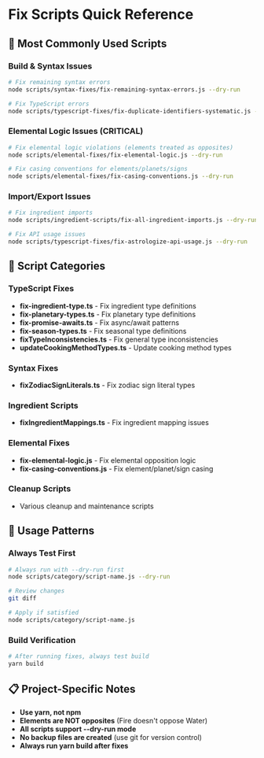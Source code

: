 # Fix Scripts Quick Reference

## 🚀 Most Commonly Used Scripts

### Build & Syntax Issues
```bash
# Fix remaining syntax errors
node scripts/syntax-fixes/fix-remaining-syntax-errors.js --dry-run

# Fix TypeScript errors  
node scripts/typescript-fixes/fix-duplicate-identifiers-systematic.js --dry-run
```

### Elemental Logic Issues (CRITICAL)
```bash
# Fix elemental logic violations (elements treated as opposites)
node scripts/elemental-fixes/fix-elemental-logic.js --dry-run

# Fix casing conventions for elements/planets/signs
node scripts/elemental-fixes/fix-casing-conventions.js --dry-run
```

### Import/Export Issues
```bash
# Fix ingredient imports
node scripts/ingredient-scripts/fix-all-ingredient-imports.js --dry-run

# Fix API usage issues
node scripts/typescript-fixes/fix-astrologize-api-usage.js --dry-run
```

## 📂 Script Categories

### TypeScript Fixes
- **fix-ingredient-type.ts** - Fix ingredient type definitions
- **fix-planetary-types.ts** - Fix planetary type definitions  
- **fix-promise-awaits.ts** - Fix async/await patterns
- **fix-season-types.ts** - Fix seasonal type definitions
- **fixTypeInconsistencies.ts** - Fix general type inconsistencies
- **updateCookingMethodTypes.ts** - Update cooking method types

### Syntax Fixes
- **fixZodiacSignLiterals.ts** - Fix zodiac sign literal types

### Ingredient Scripts
- **fixIngredientMappings.ts** - Fix ingredient mapping issues

### Elemental Fixes
- **fix-elemental-logic.js** - Fix elemental opposition logic
- **fix-casing-conventions.js** - Fix element/planet/sign casing

### Cleanup Scripts
- Various cleanup and maintenance scripts

## 🔧 Usage Patterns

### Always Test First
```bash
# Always run with --dry-run first
node scripts/category/script-name.js --dry-run

# Review changes
git diff

# Apply if satisfied
node scripts/category/script-name.js
```

### Build Verification
```bash
# After running fixes, always test build
yarn build
```

## 📋 Project-Specific Notes

- **Use yarn, not npm**
- **Elements are NOT opposites** (Fire doesn't oppose Water)
- **All scripts support --dry-run mode**
- **No backup files are created** (use git for version control)
- **Always run yarn build after fixes**
